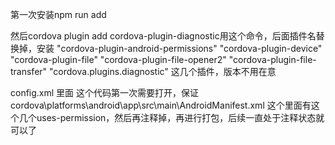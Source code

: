 第一次安装npm run add

然后cordova plugin add cordova-plugin-diagnostic用这个命令，后面插件名替换掉，安装 "cordova-plugin-android-permissions" "cordova-plugin-device" "cordova-plugin-file" "cordova-plugin-file-opener2" "cordova-plugin-file-transfer" "cordova.plugins.diagnostic" 这几个插件，版本不用在意

config.xml 里面 <!-- <config-file target="AndroidManifest.xml" parent="/manifest">
            <uses-permission android:name="android.permission.READ_EXTERNAL_STORAGE" />
            <uses-permission android:name="android.permission.WRITE_EXTERNAL_STORAGE" />
            <uses-permission android:name="android.permission.MANAGE_EXTERNAL_STORAGE" />
        </config-file> --> 这个代码第一次需要打开，保证cordova\platforms\android\app\src\main\AndroidManifest.xml 这个里面有这个几个uses-permission，然后再注释掉，再进行打包，后续一直处于注释状态就可以了
